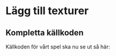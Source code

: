# Lägg till texturer

## Kompletta källkoden

Källkoden för vårt spel ska nu se ut så här:

```rust
```



